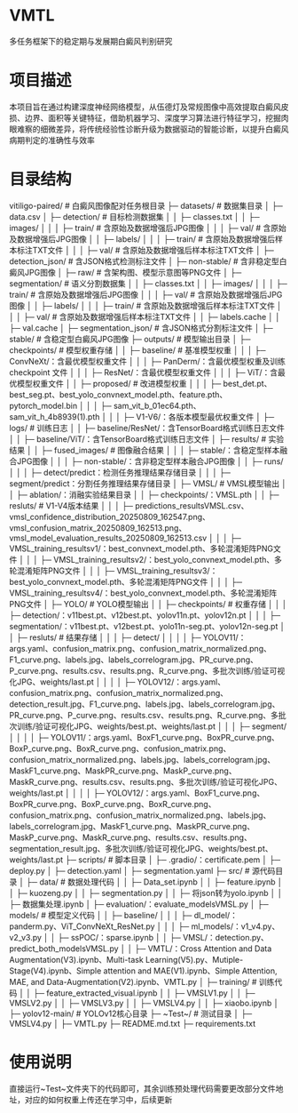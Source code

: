# VMTL
多任务框架下的稳定期与发展期白癜风判别研究
# 项目描述
本项目旨在通过构建深度神经网络模型，从伍德灯及常规图像中高效提取白癜风皮损、边界、面积等关键特征，借助机器学习、深度学习算法进行特征学习，挖掘肉眼难察的细微差异，将传统经验性诊断升级为数据驱动的智能诊断，以提升白癜风病期判定的准确性与效率
# 目录结构
vitiligo-paired/  # 白癜风图像配对任务根目录
├─ datasets/  # 数据集目录
│  ├─ data.csv
│  ├─ detection/  # 目标检测数据集
│  │  ├─ classes.txt
│  │  ├─ images/
│  │  │  ├─ train/  # 含原始及数据增强后JPG图像
│  │  │  ├─ val/    # 含原始及数据增强后JPG图像
│  │  ├─ labels/
│  │  │  ├─ train/  # 含原始及数据增强后样本标注TXT文件
│  │  │  ├─ val/    # 含原始及数据增强后样本标注TXT文件
│  ├─ detection_json/  # 含JSON格式检测标注文件
│  ├─ non-stable/      # 含非稳定型白癜风JPG图像
│  ├─ raw/             # 含架构图、模型示意图等PNG文件
│  ├─ segmentation/  # 语义分割数据集
│  │  ├─ classes.txt
│  │  ├─ images/
│  │  │  ├─ train/  # 含原始及数据增强后JPG图像
│  │  │  ├─ val/    # 含原始及数据增强后JPG图像
│  │  ├─ labels/
│  │  │  ├─ train/  # 含原始及数据增强后样本标注TXT文件
│  │  │  ├─ val/    # 含原始及数据增强后样本标注TXT文件
│  │  ├─ labels.cache
│  │  ├─ val.cache
│  ├─ segmentation_json/  # 含JSON格式分割标注文件
│  ├─ stable/             # 含稳定型白癜风JPG图像
├─ outputs/  # 模型输出目录
│  ├─ checkpoints/  # 模型权重存储
│  │  ├─ baseline/  # 基准模型权重
│  │  │  ├─ ConvNeXt/：含最优模型权重文件
│  │  │  ├─ PanDerm/：含最优模型权重及训练 checkpoint 文件
│  │  │  ├─ ResNet/：含最优模型权重文件
│  │  │  ├─ ViT/：含最优模型权重文件
│  │  ├─ proposed/  # 改进模型权重
│  │  │  ├─ best_det.pt、best_seg.pt、best_yolo_convnext_model.pth、feature.pth、pytorch_model.bin
│  │  │  ├─ sam_vit_b_01ec64.pth、sam_vit_h_4b8939(1).pth
│  │  │  ├─ V1-V6/：各版本模型最优权重文件
│  ├─ logs/  # 训练日志
│  │  ├─ baseline/ResNet/：含TensorBoard格式训练日志文件
│  │  ├─ baseline/ViT/：含TensorBoard格式训练日志文件
│  ├─ results/  # 实验结果
│  │  ├─ fused_images/  # 图像融合结果
│  │  │  ├─ stable/：含稳定型样本融合JPG图像
│  │  │  ├─ non-stable/：含非稳定型样本融合JPG图像
│  │  ├─ runs/
│  │  │  ├─ detect/predict：检测任务推理结果存储目录
│  │  │  ├─ segment/predict：分割任务推理结果存储目录
│  ├─ VMSL/  # VMSL模型输出
│  │  ├─ ablation/：消融实验结果目录
│  │  ├─ checkpoints/：VMSL.pth
│  │  ├─ resluts/  # V1-V4版本结果
│  │  │  ├─ predictions_resultsVMSL.csv、vmsl_confidence_distribution_20250809_162547.png、vmsl_confusion_matrix_20250809_162513.png、vmsl_model_evaluation_results_20250809_162513.csv
│  │  │  ├─ VMSL_training_resultsv1/：best_convnext_model.pth、多轮混淆矩阵PNG文件
│  │  │  ├─ VMSL_training_resultsv2/：best_yolo_convnext_model.pth、多轮混淆矩阵PNG文件
│  │  │  ├─ VMSL_training_resultsv3/：best_yolo_convnext_model.pth、多轮混淆矩阵PNG文件
│  │  │  ├─ VMSL_training_resultsv4/：best_yolo_convnext_model.pth、多轮混淆矩阵PNG文件
│  ├─ YOLO/  # YOLO模型输出
│  │  ├─ checkpoints/  # 权重存储
│  │  │  ├─ detection/：v11best.pt、v12best.pt、yolov11n.pt、yolov12n.pt
│  │  │  ├─ segmentation/：v11best.pt、v12best.pt、yolo11n-seg.pt、yolov12n-seg.pt
│  │  ├─ resluts/  # 结果存储
│  │  │  ├─ detect/
│  │  │  │  ├─ YOLOV11/：args.yaml、confusion_matrix.png、confusion_matrix_normalized.png、F1_curve.png、labels.jpg、labels_correlogram.jpg、PR_curve.png、P_curve.png、results.csv、results.png、R_curve.png、多批次训练/验证可视化JPG、weights/last.pt
│  │  │  │  ├─ YOLOV12/：args.yaml、confusion_matrix.png、confusion_matrix_normalized.png、detection_result.jpg、F1_curve.png、labels.jpg、labels_correlogram.jpg、PR_curve.png、P_curve.png、results.csv、results.png、R_curve.png、多批次训练/验证可视化JPG、weights/best.pt、weights/last.pt
│  │  │  ├─ segment/
│  │  │  │  ├─ YOLOV11/：args.yaml、BoxF1_curve.png、BoxPR_curve.png、BoxP_curve.png、BoxR_curve.png、confusion_matrix.png、confusion_matrix_normalized.png、labels.jpg、labels_correlogram.jpg、MaskF1_curve.png、MaskPR_curve.png、MaskP_curve.png、MaskR_curve.png、results.csv、results.png、多批次训练/验证可视化JPG、weights/last.pt
│  │  │  │  ├─ YOLOV12/：args.yaml、BoxF1_curve.png、BoxPR_curve.png、BoxP_curve.png、BoxR_curve.png、confusion_matrix.png、confusion_matrix_normalized.png、labels.jpg、labels_correlogram.jpg、MaskF1_curve.png、MaskPR_curve.png、MaskP_curve.png、MaskR_curve.png、results.csv、results.png、segmentation_result.jpg、多批次训练/验证可视化JPG、weights/best.pt、weights/last.pt
├─ scripts/  # 脚本目录
│  ├─ .gradio/：certificate.pem
│  ├─ deploy.py
│  ├─ detection.yaml
│  ├─ segmentation.yaml
├─ src/  # 源代码目录
│  ├─ data/  # 数据处理代码
│  │  ├─ Data_set.ipynb
│  │  ├─ feature.ipynb
│  │  ├─ kuozeng.py
│  │  ├─ segmentation.py
│  │  ├─ 将json转为yolo.ipynb
│  │  ├─ 数据集处理.ipynb
│  ├─ evaluation/：evaluate_modelsVMSL.py
│  ├─ models/  # 模型定义代码
│  │  ├─ baseline/
│  │  │  ├─ dl_model/：panderm.py、ViT_ConvNeXt_ResNet.py
│  │  │  ├─ ml_models/：v1_v4.py、v2_v3.py
│  │  ├─ ssPOC/：sparse.ipynb
│  │  ├─ VMSL/：detection.py、predict_both_modelsVMSL.py
│  │  ├─ VMTL/：Cross Attention and Data Augmentation(V3).ipynb、Multi-task Learning(V5).py、Mutiple-Stage(V4).ipynb、Simple attention and MAE(V1).ipynb、Simple Attention, MAE, and Data-Augmentation(V2).ipynb、VMTL.py
│  ├─ training/  # 训练代码
│  │  ├─ feature_extracted_visual.ipynb
│  │  ├─ VMSLV1.py
│  │  ├─ VMSLV2.py
│  │  ├─ VMSLV3.py
│  │  ├─ VMSLV4.py
│  │  ├─ xiaobo.ipynb
│  ├─ yolov12-main/  # YOLOv12核心目录
├─ ~Test~/  # 测试目录
│  ├─ VMSLV4.py
│  ├─ VMTL.py
├─ README.md.txt
├─ requirements.txt

# 使用说明
直接运行~Test~文件夹下的代码即可，其余训练预处理代码需要更改部分文件地址，对应的如何权重上传还在学习中，后续更新
